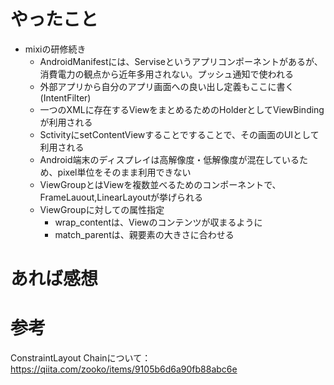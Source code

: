 # やったこと
* mixiの研修続き
  * AndroidManifestには、Serviseというアプリコンポーネントがあるが、消費電力の観点から近年多用されない。プッシュ通知で使われる
  * 外部アプリから自分のアプリ画面への良い出し定義もここに書く(IntentFilter)
  * 一つのXMLに存在するViewをまとめるためのHolderとしてViewBindingが利用される
  * SctivityにsetContentViewすることですることで、その画面のUIとして利用される
  * Android端末のディスプレイは高解像度・低解像度が混在しているため、pixel単位をそのまま利用できない
  * ViewGroupとはViewを複数並べるためのコンポーネントで、FrameLauout,LinearLayoutが挙げられる
  * ViewGroupに対しての属性指定
    * wrap_contentは、Viewのコンテンツが収まるように
    * match_parentは、親要素の大きさに合わせる
# あれば感想
# 参考
ConstraintLayout Chainについて：https://qiita.com/zooko/items/9105b6d6a90fb88abc6e
